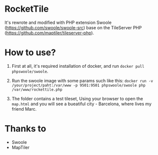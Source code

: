# RocketTile
It's rewrote and modified with PHP extension Swoole (https://github.com/swoole/swoole-src) base on the TileServer PHP (https://github.com/maptiler/tileserver-php).

# How to use?

1. First at all, it's required installation of docker, and run `docker pull phpswoole/swoole`.

2. Run the swoole image with some params such like this: `docker run -v /your/project/paht:/var/www -p 9501:9501 phpswoole/swoole php /var/www/rockettile.php`

3. The folder contains a test tileset, Using your browser to open the `map.html` and you will see a bueatiful city - Barcelona, where lives my friend Marc.

# Thanks to

 - Swoole
 - MapTiler
 
